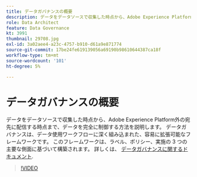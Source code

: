 ```yaml
---
title: データガバナンスの概要
description: データをデータソースで収集した時点から、Adobe Experience Platform外の宛先に配信する時点まで、データを完全に制御する方法を説明します。
role: Data Architect
feature: Data Governance
kt: 3991
thumbnail: 29708.jpg
exl-id: 3a02aee4-a23c-4757-b910-d61a9e871774
source-git-commit: 17be24fe619139056a69190b98610644387ca18f
workflow-type: tm+mt
source-wordcount: '101'
ht-degree: 5%

---
```


# データガバナンスの概要

データをデータソースで収集した時点から、Adobe Experience Platform外の宛先に配信する時点まで、データを完全に制御する方法を説明します。 データガバナンスは、データ使用ワークフローに深く組み込まれた、容易に拡張可能なフレームワークです。 このフレームワークは、ラベル、ポリシー、実施の 3 つの主要な側面に基づいて構築されます。 詳しくは、 [データガバナンスに関するドキュメント](https://experienceleague.adobe.com/docs/experience-platform/data-governance/home.html?lang=ja).

>[!VIDEO](https://video.tv.adobe.com/v/29708?quality=12&learn=on)


